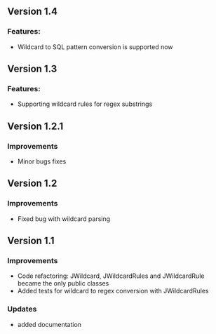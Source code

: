 ## Version 1.4

### Features:
- Wildcard to SQL pattern conversion is supported now


## Version 1.3

### Features:
- Supporting wildcard rules for regex substrings

## Version 1.2.1

### Improvements
- Minor bugs fixes

## Version 1.2

### Improvements
- Fixed bug with wildcard parsing


## Version 1.1

### Improvements
- Code refactoring: JWildcard, JWildcardRules and JWildcardRule became the only public classes
- Added tests for wildcard to regex conversion with JWildcardRules

### Updates
- added documentation
